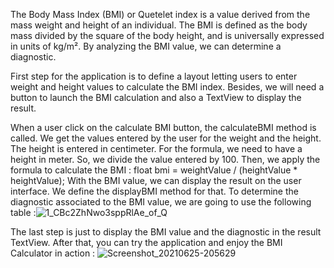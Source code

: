  The Body Mass Index (BMI) or Quetelet index is a value derived from the mass weight and height of an individual. The BMI is defined as the body mass divided by the square of the body height, and is universally expressed in units of kg/m². By analyzing the BMI value, we can determine a diagnostic.

 First step for the application is to define a layout letting users to enter weight and height values to calculate the BMI index. Besides, we will need a button to launch the BMI calculation and also a TextView to display the result.

When a user click on the calculate BMI button, the calculateBMI method is called. We get the values entered by the user for the weight and the height. The height is entered in centimeter. For the formula, we need to have a height in meter. So, we divide the value entered by 100. Then, we apply the formula to calculate the BMI :
float bmi = weightValue / (heightValue * heightValue);
With the BMI value, we can display the result on the user interface. We define the displayBMI method for that. To determine the diagnostic associated to the BMI value, we are going to use the following table :![1_CBc2ZhNwo3sppRlAe_of_Q](https://user-images.githubusercontent.com/62403839/123448555-a9a99100-d5f8-11eb-821d-1e0356196e0c.png)

The last step is just to display the BMI value and the diagnostic in the result TextView. After that, you can try the application and enjoy the BMI Calculator in action :
![Screenshot_20210625-205629](https://user-images.githubusercontent.com/62403839/123448620-b8904380-d5f8-11eb-8fcf-78bc0eba5817.png)
